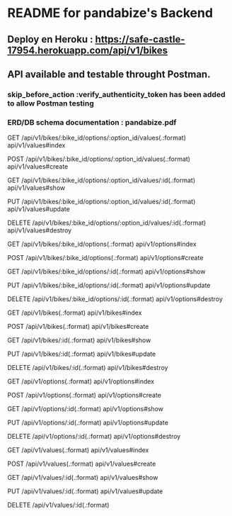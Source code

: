 # README for pandabize's Backend
## Deploy en Heroku  :  https://safe-castle-17954.herokuapp.com/api/v1/bikes


## API available and testable throught Postman.
### skip_before_action :verify_authenticity_token has been added to allow Postman testing

### ERD/DB schema documentation : pandabize.pdf



GET    /api/v1/bikes/:bike_id/options/:option_id/values(.:format)                               api/v1/values#index

POST   /api/v1/bikes/:bike_id/options/:option_id/values(.:format)                               api/v1/values#create

GET    /api/v1/bikes/:bike_id/options/:option_id/values/:id(.:format)                           api/v1/values#show

PUT    /api/v1/bikes/:bike_id/options/:option_id/values/:id(.:format)                           api/v1/values#update

DELETE /api/v1/bikes/:bike_id/options/:option_id/values/:id(.:format)                           api/v1/values#destroy

GET    /api/v1/bikes/:bike_id/options(.:format)                                                 api/v1/options#index

POST   /api/v1/bikes/:bike_id/options(.:format)                                                 api/v1/options#create

GET    /api/v1/bikes/:bike_id/options/:id(.:format)                                             api/v1/options#show

PUT    /api/v1/bikes/:bike_id/options/:id(.:format)                                             api/v1/options#update

DELETE /api/v1/bikes/:bike_id/options/:id(.:format)                                             api/v1/options#destroy

GET    /api/v1/bikes(.:format)                                                                  api/v1/bikes#index

POST   /api/v1/bikes(.:format)                                                                  api/v1/bikes#create

GET    /api/v1/bikes/:id(.:format)                                                              api/v1/bikes#show

PUT    /api/v1/bikes/:id(.:format)                                                              api/v1/bikes#update

DELETE /api/v1/bikes/:id(.:format)                                                              api/v1/bikes#destroy

GET    /api/v1/options(.:format)                                                                api/v1/options#index

POST   /api/v1/options(.:format)                                                                api/v1/options#create

GET    /api/v1/options/:id(.:format)                                                            api/v1/options#show

PUT    /api/v1/options/:id(.:format)                                                            api/v1/options#update

DELETE /api/v1/options/:id(.:format)                                                            api/v1/options#destroy

GET    /api/v1/values(.:format)                                                                 api/v1/values#index

POST   /api/v1/values(.:format)                                                                 api/v1/values#create

GET    /api/v1/values/:id(.:format)                                                             api/v1/values#show

PUT    /api/v1/values/:id(.:format)                                                             api/v1/values#update

DELETE /api/v1/values/:id(.:format)  

